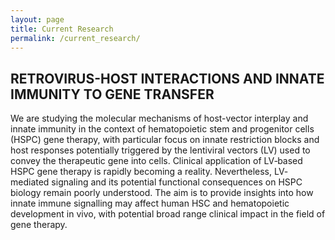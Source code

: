 ```yaml
---
layout: page
title: Current Research
permalink: /current_research/
---
```


## RETROVIRUS-HOST INTERACTIONS AND INNATE IMMUNITY TO GENE TRANSFER

We are studying the molecular mechanisms of host-vector interplay and innate immunity in the context of hematopoietic stem and progenitor cells (HSPC) gene therapy, with particular focus on innate restriction blocks and host responses potentially triggered by the lentiviral vectors (LV) used to convey the therapeutic gene into cells. Clinical application of LV‐based HSPC gene therapy is rapidly becoming a reality. Nevertheless, LV‐mediated signaling and its potential functional consequences on HSPC biology remain poorly understood. The aim is to provide insights into how innate immune signalling may affect human HSC and hematopoietic development in vivo, with potential broad range clinical impact in the field of gene therapy.
